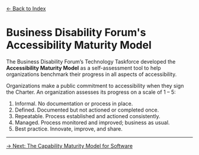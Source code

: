 [&larr; Back to Index](../index.md)

# Business Disability Forum's Accessibility Maturity Model

The Business Disability Forum’s Technology Taskforce developed the **Accessibility Maturity Model** as a self-assessment tool to help organizations benchmark their progress in all aspects of accessibility.

Organizations make a public commitment to accessibility when they sign the Charter. An organization assesses its progress on a scale of 1 – 5:

1. Informal. No documentation or process in place.
2. Defined. Documented but not actioned or completed once.
3. Repeatable. Process established and actioned consistently.
4. Managed. Process monitored and improved; business as usual.
5. Best practice. Innovate, improve, and share.

--- 

[&rarr; Next: The Capability Maturity Model for Software](4a-capability-maturity-model.md)
